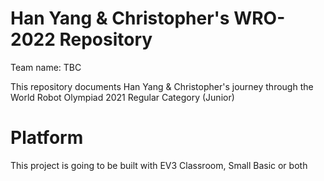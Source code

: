 # Han Yang & Christopher's WRO-2022 Repository
Team name: TBC

This repository documents Han Yang & Christopher's journey through the World Robot Olympiad 2021 Regular Category (Junior)
# Platform
This project is going to be built with EV3 Classroom, Small Basic or both
